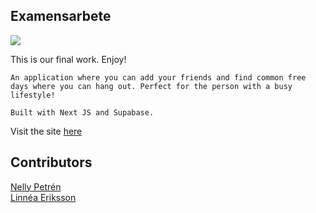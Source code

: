 ## Examensarbete

<img src="https://media.giphy.com/media/777Aby0ZetYE8/giphy.gif">

This is our final work. Enjoy!

```
An application where you can add your friends and find common free days where you can hang out. Perfect for the person with a busy lifestyle!

Built with Next JS and Supabase. 
```
Visit the site [here]()

## Contributors

[Nelly Petrén](https://github.com/NellySP)
<br>
[Linnéa Eriksson](https://github.com/LinneaEriksson)
